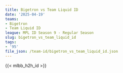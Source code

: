 ```yaml
---
title: Bigetron vs Team Liquid ID
date: '2025-04-19'
teams:
- Bigetron
- Team Liquid ID
league: MPL ID Season 9 - Regular Season
slug: bigetron_vs_team_liquid_id
tags:
- '95'
file_json: /team-id/bigetron_vs_team_liquid_id.json
---
```


{{< mlbb_h2h_id >}}
